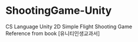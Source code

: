 # ShootingGame-Unity
CS Language Unity 2D Simple Flight Shooting Game \
Reference from book [유니티인생교과서]
